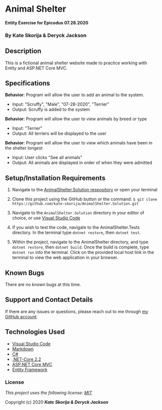 # Animal Shelter

#### Entity Exercise for Epicodus 07.28.2020

### By Kate Skorija & Deryck Jackson

## Description

This is a fictional animal shelter website made to practice working with Entity and ASP.NET Core MVC.

## Specifications

**Behavior**: Program will allow the user to add an animal to the system.
  * Input: "Scruffy", "Male", "07-28-2020", "Terrier"
  * Output: Scruffy is added to the system

**Behavior**: Program will allow the user to view animals by breed or type
  * Input: "Terrier"
  * Output: All terriers will be displayed to the user

**Behavior**: Program will allow the user to view which animals have been in the shelter longest
  * Input: User clicks "See all animals"
  * Output: All animals are displayed in order of when they were admitted

## Setup/Installation Requirements

1.  Navigate to the [AnimalShelter.Solution respository](https://github.com/kate-skorija/AnimalShelter.Solution) or open your terminal

2. Clone this project using the GitHub button or the command:
`$ git clone https://github.com/kate-skorija/AnimalShelter.Solution.git`

3. Navigate to the `AnimalShelter.Solution` directory in your editor of choice, or use [Visual Studio Code](https://code.visualstudio.com/)

5. If you wish to test the code, navigate to the AnimalShelter.Tests directory. In the terminal type `dotnet restore`, then `dotnet test`.

6. Within the project, navigate to the AnimalShelter directory, and type `dotnet restore`, then `dotnet build`. Once the build is complete, type `dotnet run` into the terminal. Click on the provided local host link in the terminal to view the web application in your browser. 

## Known Bugs

There are no known bugs at this time.

## Support and Contact Details

If there are any issues or questions, please reach out to me through [my GitHub account](https://github.com/kate-skorija).

## Technologies Used

*  [Visual Studio Code](https://code.visualstudio.com/)
*  [Markdown](https://daringfireball.net/projects/markdown/)
*  [C#](https://docs.microsoft.com/en-us/dotnet/csharp/)
*  [.NET-Core 2.2](https://dotnet.microsoft.com/download/dotnet-core/2.2)
*  [ASP.NET Core MVC](https://docs.microsoft.com/en-us/aspnet/core/mvc/overview?view=aspnetcore-3.1)
*  [Entity Framework](https://docs.microsoft.com/en-us/ef/)

### License

*This project uses the following license: [MIT](https://opensource.org/licenses/MIT)*

Copyright (c) 2020 **_Kate Skorija & Deryck Jackson_** 